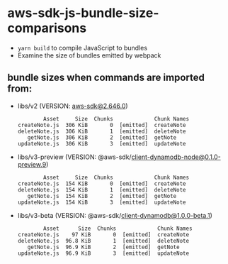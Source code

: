 # aws-sdk-js-bundle-size-comparisons

- `yarn build` to compile JavaScript to bundles
- Examine the size of bundles emitted by webpack

## bundle sizes when commands are imported from:

- libs/v2 (VERSION: aws-sdk@2.646.0)

  ```console
          Asset     Size  Chunks             Chunk Names
  createNote.js  306 KiB       0  [emitted]  createNote
  deleteNote.js  306 KiB       1  [emitted]  deleteNote
     getNote.js  306 KiB       2  [emitted]  getNote
  updateNote.js  306 KiB       3  [emitted]  updateNote
  ```

- libs/v3-preview (VERSION: @aws-sdk/client-dynamodb-node@0.1.0-preview.9)

  ```console
          Asset     Size  Chunks             Chunk Names
  createNote.js  154 KiB       0  [emitted]  createNote
  deleteNote.js  154 KiB       1  [emitted]  deleteNote
     getNote.js  154 KiB       2  [emitted]  getNote
  updateNote.js  154 KiB       3  [emitted]  updateNote
  ```

- libs/v3-beta (VERSION: @aws-sdk/client-dynamodb@1.0.0-beta.1)

  ```console
          Asset      Size  Chunks             Chunk Names
  createNote.js    97 KiB       0  [emitted]  createNote
  deleteNote.js  96.8 KiB       1  [emitted]  deleteNote
     getNote.js  96.9 KiB       2  [emitted]  getNote
  updateNote.js  96.9 KiB       3  [emitted]  updateNote
  ```
